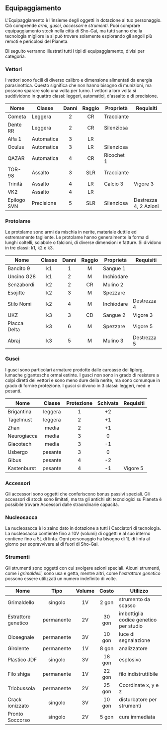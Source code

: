 ## Equipaggiamento

L'Equipaggiamento è l'insieme degli oggetti in dotazione al tuo personaggio. Ciò comprende *armi*, *gusci*, *accessori* e *strumenti*. Puoi comprare equipaggiamento stock nella città di Sho-Gai, ma tutti sanno che la tecnologia migliore la si può trovare solamente esplorando gli angoli più remoti e pericolosi del Pianeta.

Di seguito verranno illustrati tutti i tipi di equipaggiamento, divisi per categoria.

### Vettori

I vettori sono fucili di diverso calibro e dimensione alimentati da energia parasinottica. Questo significa che non hanno bisogno di munizioni, ma possono sparare solo una volta per turno. I vettori a loro volta si suddividono in quattro classi: leggeri, automatici, d'assalto e di precisione.

| Nome        | Classe     | Danni | Raggio | Proprietà  | Requisiti             |
| ----------- | ---------- | :---: | :----: | ---------- | --------------------- |
| Cometa      | Leggera    |   2   |   CR   | Tracciante |                       |
| Dente RR    | Leggera    |   2   |   CR   | Silenziosa |                       |
| Alfa 1      | Automatica |   3   |   LR   |            |                       |
| Oculus      | Automatica |   3   |   LR   | Silenziosa |                       |
| QAZAR       | Automatica |   4   |   CR   | Ricochet 1 |                       |
| TOR-98      | Assalto    |   3   |  SLR   | Tracciante |                       |
| Trinità     | Assalto    |   4   |   LR   | Calcio 3   | Vigore 3              |
| VK2         | Assalto    |   4   |   LR   |            |                       |
| Epilogo SVN | Precisione |   5   |  SLR   | Silenziosa | Destrezza 4, 2 Azioni |

### Protolame

Le protolame sono armi da mischia in nerite, materiale duttile ed estremamente tagliente. Le protolame hanno generalmente la forma di lunghi coltelli, sciabole o falcioni, di diverse dimensioni e fatture. Si dividono in tre classi: k1, k2 e k3.

| Nome         | Classe | Danni | Raggio | Proprietà  | Requisiti   |
| ------------ | :----: | :---: | :----: | ---------- | ----------- |
| Bandito 9    |   k1   |   1   |   M    | Sangue 1   |             |
| Uncino G28   |   k1   |   2   |   M    | Inchiodare |             |
| Senzabordi   |   k2   |   2   |   CR   | Mulino 2   |             |
| Esojitte     |   k2   |   3   |   M    | Spezzare   |             |
| Stilo Nomi   |   k2   |   4   |   M    | Inchiodare | Destrezza 4 |
| UKZ          |   k3   |   3   |   CD   | Sangue 2   | Vigore 3    |
| Placca Delta |   k3   |   6   |   M    | Spezzare   | Vigore 5    |
| Abraj        |   k3   |   5   |   M    | Mulino 3   | Destrezza 5 |

### Gusci

I gusci sono particolari armature prodotte dalle carcasse dei liplorg, lumache gigantesche ormai estinte. I gusci non sono in grado di resistere a colpi diretti dei vettori e sono meno dure della nerite, ma sono comunque in grado di fornire protezione. I gusci si divono in 3 classi: leggeri, medi e pesanti.

| Nome        | Classe  | Protezione | Schivata | Requisiti |
| ----------- | :-----: | :--------: | :------: | --------- |
| Brigantina  | leggera |     1      |    +2    |           |
| Tagelmust   | leggera |     2      |    +1    |           |
| Zhan        |  media  |     2      |    +1    |           |
| Neurogiacca |  media  |     3      |    0     |           |
| Giacotech   |  media  |     3      |    -1    |           |
| Usbergo     | pesante |     3      |    0     |           |
| Gibus       | pesante |     4      |    -2    |           |
| Kastenburst | pesante |     4      |    -1    | Vigore 5  |

### Accessori

Gli accessori sono oggetti che conferiscono bonus passivi speciali. Gli accessori di stock sono limitati, ma tra gli antichi siti tecnologici su Pianeta è possibile trovare Accessori dalle straordinarie capacità.

### Nucleosacca

La nucleosacca è lo zaino dato in dotazione a tutti i Cacciatori di tecnologia. La nucleosacca contiente fino a 10V (volumi) di oggetti e al suo interno contiene fino a 5L di linfa. Ogni personaggio ha bisogno di 1L di linfa al giorno per sopravvivere al di fuori di Sho-Gai.

### Strumenti

Gli strumenti sono oggetti con cui svolgere azioni speciali. Alcuni strumenti, come i *grimaldelli*, sono usa e getta, mentre altri, come l'*estrattore genetico* possono essere utilizzati un numero indefinito di volte.

| Nome                |    Tipo    | Volume | Costo  | Utilizzo                               |
| ------------------- | :--------: | :----: | :----: | -------------------------------------- |
| Grimaldello         |  singolo   |   1V   | 2 gon  | strumento da scasso                    |
| Estrattore genetico | permanente |   2V   | 30 gon | imbottiglia codice genetico per studio |
| Olosegnale          | permanente |   3V   | 10 gon | luce di segnalazione                   |
| Girolente           | permanente |   1V   | 8 gon  | analizzatore                           |
| Plastico JDF        |  singolo   |   3V   | 18 gon | esplosivo                              |
| Filo shiga          | permanente |   1V   | 22 gon | filo indistruttibile                   |
| Triobussola         | permanente |   2V   | 25 gon | Coordinate x, y e z                    |
| Crack ionizzato     |  singolo   |   3V   | 10 gon | disturbatore per strumenti             |
| Pronto Soccorso     |  singolo   |   2V   | 5 gon  | cura immediata                         |

